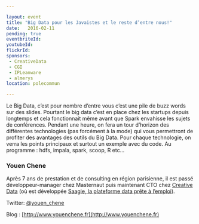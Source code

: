 ```yaml
---

layout: event
title: "Big Data pour les Javaistes et le reste d’entre nous!"
date:   2016-02-11
pending: true
eventbriteId: 
youtubeId:
flickrId: 
sponsors:
 - CreativeData
 - CGI
 - IPLeanware
 - almerys
location: polecommun

---
```


Le Big Data, c’est pour nombre d’entre vous c’est une pile de buzz words sur des slides. Pourtant le big data c’est en place chez les startups depuis longtemps et cela fonctionnait même avant que Spark envahisse les sujets de conférences.
Pendant une heure, on fera un tour d’horizon des différentes technologies (pas forcément à la mode) qui vous permettront de profiter des avantages des outils du Big Data.
Pour chaque technologie, on verra les points principaux et surtout un exemple avec du code. Au programme : hdfs, impala, spark, scoop, R etc...

### Youen Chene

Après 7 ans de prestation et de consulting en région parisienne, il est passé développeur-manager chez Masternaut puis maintenant CTO chez [Creative Data](https://www.creativedata.fr/) (où est développée [Saagie, la plateforme data prête à l’emploi](http://www.saagie.com)).

Twitter: [@youen_chene](https://twitter.com/youen_chene)

Blog : [http://www.youenchene.fr](http://www.youenchene.fr)
